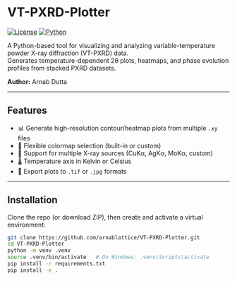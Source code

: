 # VT-PXRD-Plotter

[![License](https://img.shields.io/badge/license-MIT-blue.svg)](LICENSE)
[![Python](https://img.shields.io/badge/python-3.8%2B-blue.svg)](https://www.python.org/downloads/)

A Python-based tool for visualizing and analyzing variable-temperature powder X-ray diffraction (VT-PXRD) data.  
Generates temperature-dependent 2θ plots, heatmaps, and phase evolution profiles from stacked PXRD datasets.

**Author:** Arnab Dutta

---

## Features
- 📊 Generate high-resolution contour/heatmap plots from multiple `.xy` files  
- 🎨 Flexible colormap selection (built-in or custom)  
- 🔬 Support for multiple X-ray sources (CuKα, AgKα, MoKα, custom)  
- 🌡 Temperature axis in Kelvin or Celsius  
- 💾 Export plots to `.tif` or `.jpg` formats  

---

## Installation

Clone the repo (or download ZIP), then create and activate a virtual environment:

```bash
git clone https://github.com/arnablattice/VT-PXRD-Plotter.git
cd VT-PXRD-Plotter
python -m venv .venv
source .venv/bin/activate   # On Windows: .venv\Scripts\activate
pip install -r requirements.txt
pip install -e .
